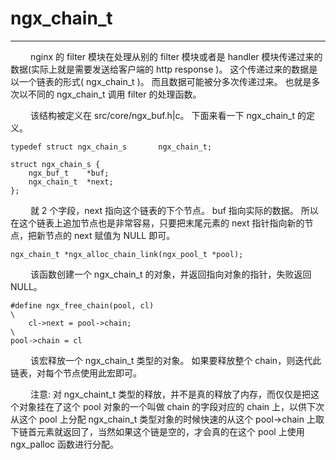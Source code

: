 # ngx_chain_t
***

&emsp;&emsp;
nginx 的 filter 模块在处理从别的 filter 模块或者是 handler 模块传递过来的数据(实际上就是需要发送给客户端的 http response )。
这个传递过来的数据是以一个链表的形式( ngx_chain_t )。
而且数据可能被分多次传递过来。
也就是多次以不同的 ngx_chain_t 调用 filter 的处理函数。

&emsp;&emsp;
该结构被定义在 src/core/ngx_buf.h|c。
下面来看一下 ngx_chain_t 的定义。

    typedef struct ngx_chain_s       ngx_chain_t;

    struct ngx_chain_s {
        ngx_buf_t    *buf;
        ngx_chain_t  *next;
    };

&emsp;&emsp;
就 2 个字段，next 指向这个链表的下个节点。
buf 指向实际的数据。
所以在这个链表上追加节点也是非常容易，只要把末尾元素的 next 指针指向新的节点，把新节点的 next 赋值为 NULL 即可。

    ngx_chain_t *ngx_alloc_chain_link(ngx_pool_t *pool);

&emsp;&emsp;
该函数创建一个 ngx_chain_t 的对象，并返回指向对象的指针，失败返回 NULL。

    #define ngx_free_chain(pool, cl)                                             \
        cl->next = pool->chain;                                                  \
    pool->chain = cl

&emsp;&emsp;
该宏释放一个 ngx_chain_t 类型的对象。
如果要释放整个 chain，则迭代此链表，对每个节点使用此宏即可。

&emsp;&emsp;
注意: 对 ngx_chaint_t 类型的释放，并不是真的释放了内存，而仅仅是把这个对象挂在了这个 pool 对象的一个叫做 chain 的字段对应的 chain 上，以供下次从这个 pool 上分配 ngx_chain_t 类型对象的时候快速的从这个 pool->chain 上取下链首元素就返回了，当然如果这个链是空的，才会真的在这个 pool 上使用 ngx_palloc 函数进行分配。
